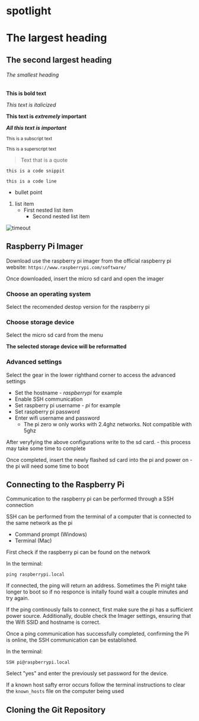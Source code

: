 # spotlight

# The largest heading
## The second largest heading
###### The smallest heading

**This is bold text**

*This text is italicized*

**This text is _extremely_ important**

***All this text is important***

<sub>This is a subscript text</sub>

<sup>This is a superscript text</sup>

> Text that is a quote

```this is a code snippit```

```
this is a code line
```

* bullet point
1. list item
   - First nested list item
     - Second nested list item
     
<!-- This content will not appear in the rendered Markdown -->

![timeout](https://user-images.githubusercontent.com/17167742/218343569-84170373-cc79-4d65-9a79-e10e276c8415.jpg)



## Raspberry Pi Imager
Download use the raspberry pi imager from the official raspberry pi website:
``` https://www.raspberrypi.com/software/ ```

Once downloaded, insert the micro sd card and open the imager

### Choose an operating system
Select the recomended destop version for the raspberry pi

### Choose storage device
Select the micro sd card from the menu

**The selected storage device will be reformatted**

### Advanced settings
Select the gear in the lower righthand corner to access the advanced settings
* Set the hostname - *raspberrypi* for example
* Enable SSH communication
* Set raspberry pi username - *pi* for example
* Set raspberry pi password
* Enter wifi username and password
   - The pi zero w only works with 2.4ghz networks. Not compatible with 5ghz

After veryfying the above configurations write to the sd card. - this process may take some time to complete

Once completed, insert the newly flashed sd card into the pi and power on - the pi will need some time to boot

## Connecting to the Raspberry Pi
Communication to the raspberry pi can be performed through a SSH connection

SSH can be performed from the terminal of a computer that is connected to the same network as the pi

 - Command prompt (Windows)
 - Terminal (Mac)

First check if the raspberry pi can be found on the network

In the terminal:
```
ping raspberrypi.local
```
If connected, the ping will return an address. Sometimes the Pi might take longer to boot so if no responce is initally found wait a couple minutes and try again.

If the ping continously fails to connect, first make sure the pi has a sufficient power source. Additionally, double check the Imager settings, ensuring that the Wifi SSID and hostname is correct.

Once a ping communication has successfully completed, confirming the Pi is online, the SSH communication can be established.

In the terminal:
```
SSH pi@raspberrypi.local
```
Select "yes" and enter the previously set password for the device.

If a known host safty error occurs follow the terminal instructions to clear the ```known_hosts``` file on the computer being used

## Cloning the Git Repository
